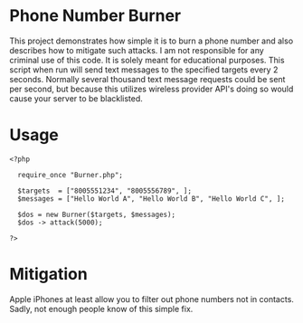 # Phone Number Burner

This project demonstrates how simple it is to burn a phone number and also describes how to mitigate such attacks. I am not responsible for any criminal use of this code. It is solely meant for educational purposes. This script when run will send text messages to the specified targets every 2 seconds. Normally several thousand text message requests could be sent per second, but because this utilizes wireless provider API's doing so would cause your server to be blacklisted.

# Usage

```
<?php

  require_once "Burner.php";

  $targets  = ["8005551234", "8005556789", ];
  $messages = ["Hello World A", "Hello World B", "Hello World C", ];

  $dos = new Burner($targets, $messages);
  $dos -> attack(5000);

?>
```
  
# Mitigation
 
 Apple iPhones at least allow you to filter out phone numbers not in contacts. Sadly,
 not enough people know of this simple fix.
